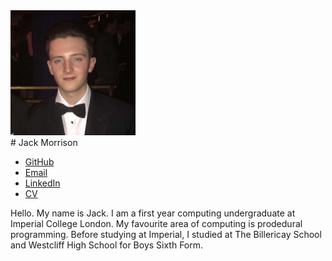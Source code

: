 <img class="face" src="images/JackPic.jpg" width="200" height="200">

<div class="center">
# Jack Morrison
</div>

<div class="links">
<ul>
  <li><a href="https://github.com/jackmorrison12">GitHub</a></li>
  <li><a href="mailto:jack.morrison17@imperial.ac.uk">Email</a></li>
  <li><a href="https://www.linkedin.com/in/jackmorrisongb/">LinkedIn</a></li>
  <li><a href="/cvs/[insert].pdf">CV</a></li>
</ul>
</div>

Hello. My name is Jack. I am a first year computing undergraduate at Imperial College London. My favourite area of computing is prodedural programming. Before studying at Imperial, I studied at The Billericay School and Westcliff High School for Boys Sixth Form. 